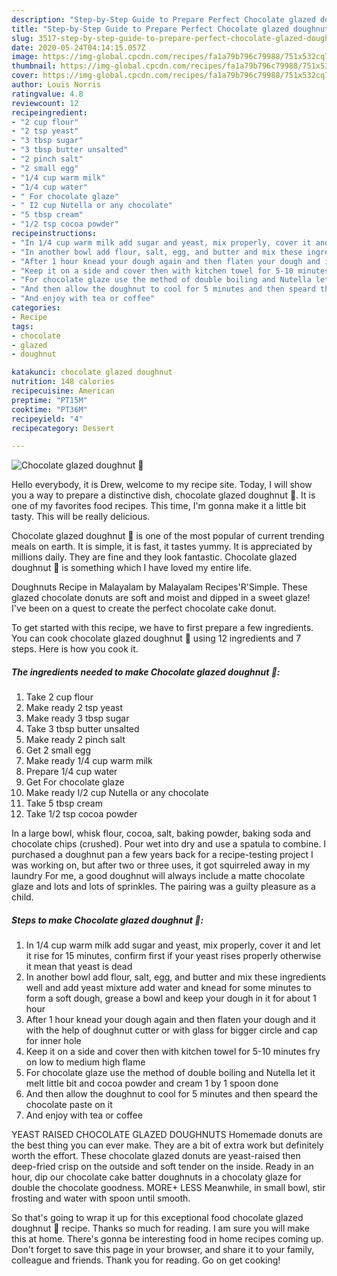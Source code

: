 ```yaml
---
description: "Step-by-Step Guide to Prepare Perfect Chocolate glazed doughnut 🍩"
title: "Step-by-Step Guide to Prepare Perfect Chocolate glazed doughnut 🍩"
slug: 3517-step-by-step-guide-to-prepare-perfect-chocolate-glazed-doughnut
date: 2020-05-24T04:14:15.057Z
image: https://img-global.cpcdn.com/recipes/fa1a79b796c79988/751x532cq70/chocolate-glazed-doughnut-🍩-recipe-main-photo.jpg
thumbnail: https://img-global.cpcdn.com/recipes/fa1a79b796c79988/751x532cq70/chocolate-glazed-doughnut-🍩-recipe-main-photo.jpg
cover: https://img-global.cpcdn.com/recipes/fa1a79b796c79988/751x532cq70/chocolate-glazed-doughnut-🍩-recipe-main-photo.jpg
author: Louis Norris
ratingvalue: 4.8
reviewcount: 12
recipeingredient:
- "2 cup flour"
- "2 tsp yeast"
- "3 tbsp sugar"
- "3 tbsp butter unsalted"
- "2 pinch salt"
- "2 small egg"
- "1/4 cup warm milk"
- "1/4 cup water"
- " For chocolate glaze"
- " I2 cup Nutella or any chocolate"
- "5 tbsp cream"
- "1/2 tsp cocoa powder"
recipeinstructions:
- "In 1/4 cup warm milk add sugar and yeast, mix properly, cover it and let it rise for 15 minutes, confirm first if your yeast rises properly otherwise it mean that yeast is dead"
- "In another bowl add flour, salt, egg, and butter and mix these ingredients well and add yeast mixture add water and knead for some minutes to form a soft dough, grease a bowl and keep your dough in it for about 1 hour"
- "After 1 hour knead your dough again and then flaten your dough and it with the help of doughnut cutter or with glass for bigger circle and cap for inner hole"
- "Keep it on a side and cover then with kitchen towel for 5-10 minutes fry on low to medium high flame"
- "For chocolate glaze use the method of double boiling and Nutella let it melt little bit and cocoa powder and cream 1 by 1 spoon done"
- "And then allow the doughnut to cool for 5 minutes and then speard the chocolate paste on it"
- "And enjoy with tea or coffee"
categories:
- Recipe
tags:
- chocolate
- glazed
- doughnut

katakunci: chocolate glazed doughnut 
nutrition: 148 calories
recipecuisine: American
preptime: "PT15M"
cooktime: "PT36M"
recipeyield: "4"
recipecategory: Dessert

---
```



![Chocolate glazed doughnut 🍩](https://img-global.cpcdn.com/recipes/fa1a79b796c79988/751x532cq70/chocolate-glazed-doughnut-🍩-recipe-main-photo.jpg)

Hello everybody, it is Drew, welcome to my recipe site. Today, I will show you a way to prepare a distinctive dish, chocolate glazed doughnut 🍩. It is one of my favorites food recipes. This time, I'm gonna make it a little bit tasty. This will be really delicious.

Chocolate glazed doughnut 🍩 is one of the most popular of current trending meals on earth. It is simple, it is fast, it tastes yummy. It is appreciated by millions daily. They are fine and they look fantastic. Chocolate glazed doughnut 🍩 is something which I have loved my entire life.

Doughnuts Recipe in Malayalam by Malayalam Recipes&#39;R&#39;Simple. These glazed chocolate donuts are soft and moist and dipped in a sweet glaze! I&#39;ve been on a quest to create the perfect chocolate cake donut.


To get started with this recipe, we have to first prepare a few ingredients. You can cook chocolate glazed doughnut 🍩 using 12 ingredients and 7 steps. Here is how you cook it.

<!--inarticleads1-->

##### The ingredients needed to make Chocolate glazed doughnut 🍩:

1. Take 2 cup flour
1. Make ready 2 tsp yeast
1. Make ready 3 tbsp sugar
1. Take 3 tbsp butter unsalted
1. Make ready 2 pinch salt
1. Get 2 small egg
1. Make ready 1/4 cup warm milk
1. Prepare 1/4 cup water
1. Get  For chocolate glaze
1. Make ready  I/2 cup Nutella or any chocolate
1. Take 5 tbsp cream
1. Take 1/2 tsp cocoa powder


In a large bowl, whisk flour, cocoa, salt, baking powder, baking soda and chocolate chips (crushed). Pour wet into dry and use a spatula to combine. I purchased a doughnut pan a few years back for a recipe-testing project I was working on, but after two or three uses, it got squirreled away in my laundry For me, a good doughnut will always include a matte chocolate glaze and lots and lots of sprinkles. The pairing was a guilty pleasure as a child. 

<!--inarticleads2-->

##### Steps to make Chocolate glazed doughnut 🍩:

1. In 1/4 cup warm milk add sugar and yeast, mix properly, cover it and let it rise for 15 minutes, confirm first if your yeast rises properly otherwise it mean that yeast is dead
1. In another bowl add flour, salt, egg, and butter and mix these ingredients well and add yeast mixture add water and knead for some minutes to form a soft dough, grease a bowl and keep your dough in it for about 1 hour
1. After 1 hour knead your dough again and then flaten your dough and it with the help of doughnut cutter or with glass for bigger circle and cap for inner hole
1. Keep it on a side and cover then with kitchen towel for 5-10 minutes fry on low to medium high flame
1. For chocolate glaze use the method of double boiling and Nutella let it melt little bit and cocoa powder and cream 1 by 1 spoon done
1. And then allow the doughnut to cool for 5 minutes and then speard the chocolate paste on it
1. And enjoy with tea or coffee


YEAST RAISED CHOCOLATE GLAZED DOUGHNUTS Homemade donuts are the best thing you can ever make. They are a bit of extra work but definitely worth the effort. These chocolate glazed donuts are yeast-raised then deep-fried crisp on the outside and soft tender on the inside. Ready in an hour, dip our chocolate cake batter doughnuts in a chocolaty glaze for double the chocolate goodness. MORE+ LESS Meanwhile, in small bowl, stir frosting and water with spoon until smooth. 

So that's going to wrap it up for this exceptional food chocolate glazed doughnut 🍩 recipe. Thanks so much for reading. I am sure you will make this at home. There's gonna be interesting food in home recipes coming up. Don't forget to save this page in your browser, and share it to your family, colleague and friends. Thank you for reading. Go on get cooking!
